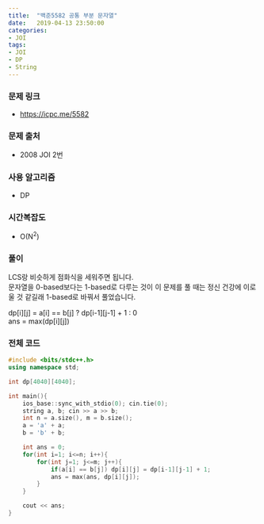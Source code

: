 ```yaml
---
title:  "백준5582 공통 부분 문자열"
date:   2019-04-13 23:50:00
categories:
- JOI
tags:
- JOI
- DP
- String
---
```


### 문제 링크
* https://icpc.me/5582

### 문제 출처
* 2008 JOI 2번

### 사용 알고리즘
* DP

### 시간복잡도
* O(N<sup>2</sup>)

### 풀이
LCS랑 비슷하게 점화식을 세워주면 됩니다.<br>
문자열을 0-based보다는 1-based로 다루는 것이 이 문제를 풀 때는 정신 건강에 이로울 것 같길래 1-based로 바꿔서 풀었습니다.

dp[i][j] = a[i] == b[j] ? dp[i-1][j-1] + 1 : 0<br>
ans = max(dp[i][j])

### 전체 코드
```cpp
#include <bits/stdc++.h>
using namespace std;

int dp[4040][4040];

int main(){
	ios_base::sync_with_stdio(0); cin.tie(0);
	string a, b; cin >> a >> b;
	int n = a.size(), m = b.size();
	a = 'a' + a;
	b = 'b' + b;

	int ans = 0;
	for(int i=1; i<=n; i++){
		for(int j=1; j<=m; j++){
			if(a[i] == b[j]) dp[i][j] = dp[i-1][j-1] + 1;
			ans = max(ans, dp[i][j]);
		}
	}

	cout << ans;
}
```
